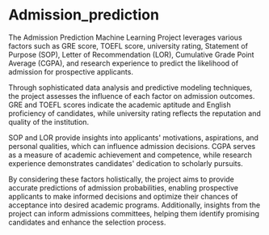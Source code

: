# Admission_prediction
The Admission Prediction Machine Learning Project leverages various factors such as GRE score, TOEFL score, university rating, Statement of Purpose (SOP), Letter of Recommendation (LOR), Cumulative Grade Point Average (CGPA), and research experience to predict the likelihood of admission for prospective applicants. 

Through sophisticated data analysis and predictive modeling techniques, the project assesses the influence of each factor on admission outcomes. GRE and TOEFL scores indicate the academic aptitude and English proficiency of candidates, while university rating reflects the reputation and quality of the institution. 

SOP and LOR provide insights into applicants' motivations, aspirations, and personal qualities, which can influence admission decisions. CGPA serves as a measure of academic achievement and competence, while research experience demonstrates candidates' dedication to scholarly pursuits.

By considering these factors holistically, the project aims to provide accurate predictions of admission probabilities, enabling prospective applicants to make informed decisions and optimize their chances of acceptance into desired academic programs. Additionally, insights from the project can inform admissions committees, helping them identify promising candidates and enhance the selection process.
